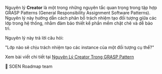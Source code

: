 Nguyên lý **Creator** là một trong những nguyên tắc quan trọng trong tập hợp GRASP Patterns (General Responsibility Assignment Software Patterns). Nguyên lý này hướng dẫn cách phân bổ trách nhiệm tạo đối tượng giữa các lớp trong hệ thống, nhằm đảm bảo thiết kế phần mềm chặt chẽ và dễ bảo trì.

Nguyên lý này trả lời câu hỏi:

"Lớp nào sẽ chịu trách nhiệm tạo các instance của một đối tượng cụ thể?"

Xem bài viết chi tiết tại [Nguyên Lý Creator Trong GRASP Pattern](https://dev.to/hcmute_project_988df1c63c/nguyen-ly-creator-trong-grasp-pattern-hdg)

🌻 SOEN Roadmap team
